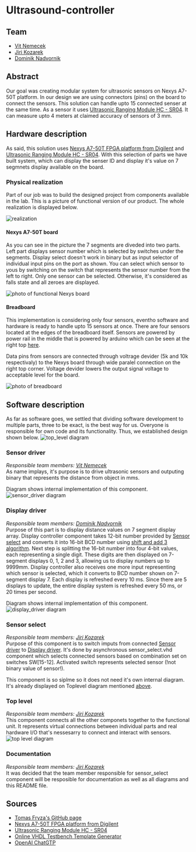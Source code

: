 # Ultrasound-controller
## Team
+ [Vit Nemecek](https://github.com/nemecekvit)
+ [Jiri Kozarek](https://github.com/jir14)
+ [Dominik Nadvornik](https://github.com/nadvornikd)
## Abstract
Our goal was creating modular system for ultrasonic sensors on Nexys A7-50T platform. In our design we are using connectors (pins) on the board to connect the sensors. This solution can handle upto 15 connected senser at the same time. As a sensor it uses [Ultrasonic Ranging Module HC - SR04](https://cdn.sparkfun.com/datasheets/Sensors/Proximity/HCSR04.pdf). It can measure upto 4 meters at claimed accuracy of sensors of 3 mm.
## Hardware description
As said, this solution uses [Nexys A7-50T FPGA platform from Digilent](https://digilent.com/reference/programmable-logic/nexys-a7/start) and [Ultrasonic Ranging Module HC - SR04](https://cdn.sparkfun.com/datasheets/Sensors/Proximity/HCSR04.pdf). With this selection of parts we have built system, which can display the senser ID and display it's value on 7 segmnets display available on the board.

### Physical realization
Part of our job was to build the designed project from components available in the lab. This is a picture of functional version of our product.
The whole realization is displayed below.

![realization](/docs/photos/all.jpg)

#### Nexys A7-50T board
As you can see in the picture the 7 segments are diveded into two parts. Left part displays sensor number which is selected by switches under the segments. Display select doesn't work in binary but as input selector of individual input pins on the port as shown. You can select which sensor to yous by switching on the switch that represents the sensor number from the left to right. Only one sensor can be selected. Otherwise, it's considered as falls state and all zeroes are displayed.

![photo of functional Nexys board](/docs/photos/board.jpg)

#### Breadboard
This implementation is considering only four sensors, eventho software and hardware is ready to handle upto 15 sensors at once. There are four sensors located at the edges of the breadboard itself. Sensors are powered by power rail in the middle that is powered by arduino which can be seen at the right top [here](#physical-realization).

Data pins from sensors are connected through voltrage devider (5k and 10k respectivaly) to the Nexys board through wide paralel connection on the right top corner. Voltage devider lowers the output signal voltage to acceptable level for the board.

![photo of breadboard](/docs/photos/breadboard.jpg)

## Software description
As far as software goes, we settled that dividing software development to multiple parts, three to be exact, is the best way for us. Overyone is responsible for own code and its functionality. Thus, we established design shown below.
![top_level diagram](/Diagrams/Toplevel.svg)

### Sensor driver
<i>Responsible team members: [Vit Nemecek](https://github.com/nemecekvit)</i><br>
As name implays, it's purpose is to drive ultrasonic sensors and outputing binary that represents the distance from object in mms.



Diagram shows internal implementation of this component.
![sensor_driver diagram](/Diagrams/sensor_driver.svg)

### Display driver
<i>Responsible team members: [Dominik Nadvornik](https://github.com/nadvornikd)</i><br>
Purpose of this part is to display distance values on 7 segment display array.
Display controller component takes 12-bit number provided by [Sensor select](#sennsor-select) and converts it into 16-bit BCD number using [shift and add 3 algorithm]( https://en.wikipedia.org/wiki/Double_dabble). Next step is splitting the 16-bit number into four 4-bit values, each representing a single digit. These digits are then displayed on 7-segment displays 0, 1, 2 and 3, allowing us to display numbers up to 9999mm. Display controller also receives one more input representing which sensor is selected, which it converts to BCD number shown on 7-segment display 7. Each display is refreshed every 10 ms. Since there are 5 displays to update, the entire display system is refreshed every 50 ms, or 20 times per second.

Diagram shows internal implementation of this component.
![display_driver diagram](/Diagrams/display_controller.svg)
### Sensor select
<i>Responsible team members: [Jiri Kozarek](https://github.com/jir14)</i><br>
Purpose of this component is to switch imputs from connected [Sensor driver](#sensor-driver) to [Display driver](#display-driver). It's done by asynchronous sensor_select.vhd component which selects connected sensors based on combination set on switches SW[15-12]. Activated switch represents selected sensor (!not binary value of sensor!).


This component is so siplme so it does not need it's own internal diagram. It's already displayed on Toplevel diagram mentioned [above](#sensor-driver).
### Top level
<i>Responsible team members: [Jiri Kozarek](https://github.com/jir14)</i><br>
This component connects all the other componets together to the functional unit. It represents virtual connections between individual parts and real hardware I/O that's nessesarry to connect and interact with sensors.
![top level diagram](/Diagrams/Toplevel.svg)

### Documentation
<i>Responsible team members: [Jiri Kozarek](https://github.com/jir14)</i><br>
It was decided that the team member responsible for sensor_select component will be resposible for documentation as well as all diagrams and this README file.

## Sources
+ [Tomas Fryza's GitHub page](https://github.com/tomas-fryza/vhdl-labs)
+ [Nexys A7-50T FPGA platform from Digilent](https://digilent.com/reference/programmable-logic/nexys-a7/start)
+ [Ultrasonic Ranging Module HC - SR04](https://cdn.sparkfun.com/datasheets/Sensors/Proximity/HCSR04.pdf)
+ [Online VHDL Testbench Template Generator](https://vhdl.lapinoo.net/)
+ [OpenAI ChatGTP](https://openai.com/)
